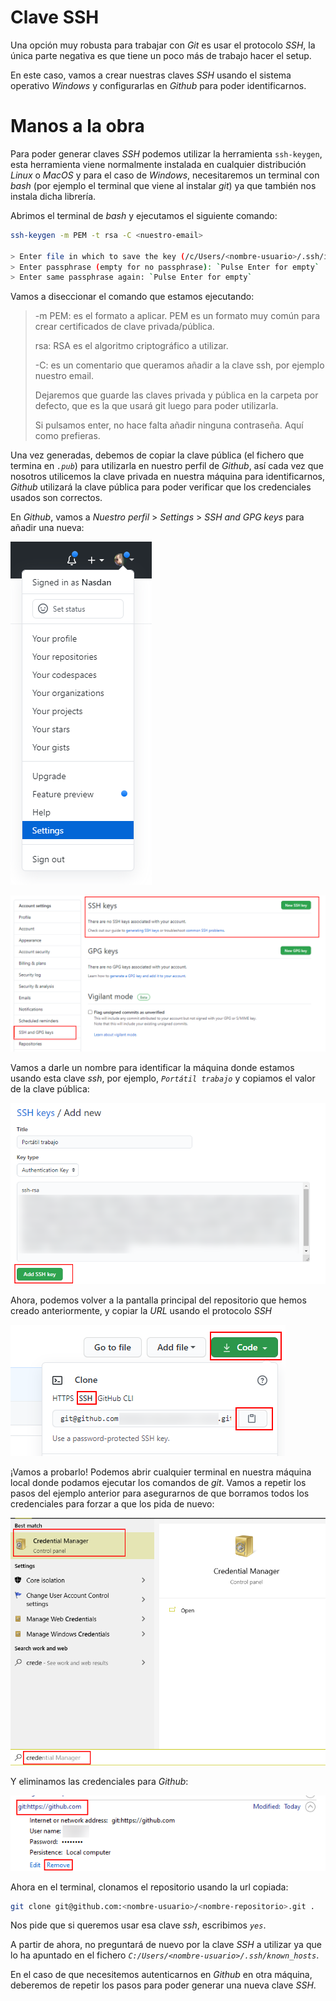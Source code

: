 # Clave SSH

Una opción muy robusta para trabajar con *Git* es usar el protocolo _SSH_, la
única parte negativa es que tiene un poco más de trabajo hacer el setup.

En este caso, vamos a crear nuestras claves _SSH_ usando el sistema
operativo _Windows_ y configurarlas en _Github_ para poder identificarnos.

# Manos a la obra

Para poder generar claves _SSH_ podemos utilizar la herramienta `ssh-keygen`,
esta herramienta viene normalmente instalada en cualquier distribución
_Linux_ o _MacOS_ y para el caso de _Windows_, necesitaremos un terminal con
_bash_ (por ejemplo el terminal que viene al instalar _git_) ya que también
nos instala dicha librería.

Abrimos el terminal de _bash_ y ejecutamos el siguiente comando:

```bash
ssh-keygen -m PEM -t rsa -C <nuestro-email>

> Enter file in which to save the key (/c/Users/<nombre-usuario>/.ssh/id_rsa): (Pulsamos enter para que coja esa ruta por defecto)
> Enter passphrase (empty for no passphrase): `Pulse Enter for empty`
> Enter same passphrase again: `Pulse Enter for empty`
```

Vamos a diseccionar el comando que estamos ejecutando:

> -m PEM: es el formato a aplicar. PEM es un formato muy común para crear
> certificados de clave privada/pública.
>
> rsa: RSA es el algoritmo criptográfico a utilizar.
>
> -C: es un comentario que queramos añadir a la clave ssh, por ejemplo
> nuestro email.
>
> Dejaremos que guarde las claves privada y pública en la carpeta por
> defecto, que es la que usará git luego para poder utilizarla.
>
> Si pulsamos enter, no hace falta añadir ninguna contraseña. Aquí como
> prefieras.

Una vez generadas, debemos de copiar la clave pública (el fichero que termina
en *`.pub`*) para utilizarla en nuestro perfil de _Github_, así cada vez que
nosotros utilicemos la clave privada en nuestra máquina para identificarnos,
_Github_ utilizará la clave pública para poder verificar que los credenciales
usados son correctos.

En _Github_, vamos a _Nuestro perfil_ > _Settings_ > _SSH and GPG keys_ para añadir una nueva:

![Botón settings en nuestro perfil](./content/03-perfil-settings.png)

![Botón nueva clave SSH](./content/12-boton-nueva-ssh.png)

Vamos a darle un nombre para identificar la máquina donde estamos usando esta
clave *ssh*, por ejemplo, *`Portátil trabajo`* y copiamos el valor de la clave
pública:

![Añadir nueva clave SSH](./content/13-add-ssh-key.png)

Ahora, podemos volver a la pantalla principal del repositorio que hemos
creado anteriormente, y copiar la *URL* usando el protocolo _SSH_

![Copiar url del repositorio con el protocolo SSH](./content/14-clonado-usando-ssh.png)

¡Vamos a probarlo! Podemos abrir cualquier terminal en nuestra máquina local
donde podamos ejecutar los comandos de *git*. Vamos a repetir los pasos del
ejemplo anterior para asegurarnos de que borramos todos los credenciales para
forzar a que los pida de nuevo:

![Buscamos Administrador de credenciales](./content/10-buscar-administrador-credenciales.png)

Y eliminamos las credenciales para _Github_:

![Eliminar credenciales Github](./content/11-eliminar-credenciales-github.png)

Ahora en el terminal, clonamos el repositorio usando la url copiada:

```bash
git clone git@github.com:<nombre-usuario>/<nombre-repositorio>.git .

```

Nos pide que si queremos usar esa clave *ssh*, escribimos *`yes`*.

A partir de ahora, no preguntará de nuevo por la clave _SSH_ a utilizar ya
que lo ha apuntado en el fichero *`C:/Users/<nombre-usuario>/.ssh/known_hosts`*.

En el caso de que necesitemos autenticarnos en _Github_ en otra máquina,
deberemos de repetir los pasos para poder generar una nueva clave _SSH_.
